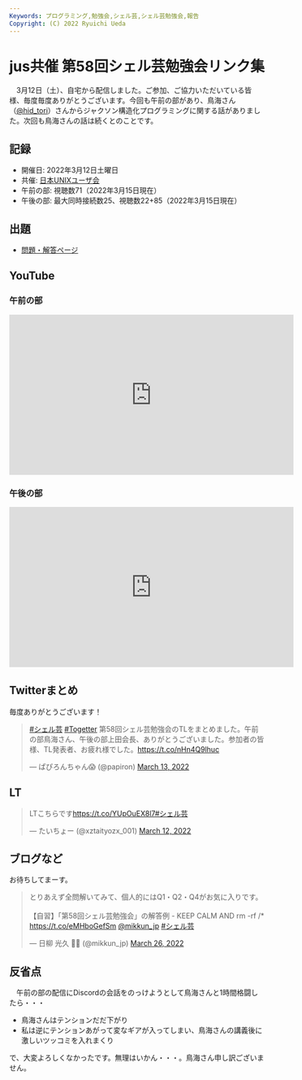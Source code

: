 ```yaml
---
Keywords: プログラミング,勉強会,シェル芸,シェル芸勉強会,報告
Copyright: (C) 2022 Ryuichi Ueda
---
```


# jus共催 第58回シェル芸勉強会リンク集


　3月12日（土）、自宅から配信しました。ご参加、ご協力いただいている皆様、毎度毎度ありがとうございます。今回も午前の部があり、鳥海さん（[@hid_tori](https://twitter.com/hid_tori)）さんからジャクソン構造化プログラミングに関する話がありました。次回も鳥海さんの話は続くとのことです。


## 記録

* 開催日: 2022年3月12日土曜日
* 共催: [日本UNIXユーザ会](https://www.jus.or.jp/)
* 午前の部: 視聴数71（2022年3月15日現在）
* 午後の部: 最大同時接続数25、視聴数22+85（2022年3月15日現在）


## 出題

* [問題・解答ページ](/?post=shellgei_58)


## YouTube

### 午前の部

<iframe width="560" height="315" src="https://www.youtube.com/embed/oSxFX0q9FxM" title="YouTube video player" frameborder="0" allow="accelerometer; autoplay; clipboard-write; encrypted-media; gyroscope; picture-in-picture" allowfullscreen></iframe>

### 午後の部

<iframe width="560" height="315" src="https://www.youtube.com/embed/-QuX_Zv5Asc" title="YouTube video player" frameborder="0" allow="accelerometer; autoplay; clipboard-write; encrypted-media; gyroscope; picture-in-picture" allowfullscreen></iframe>


## Twitterまとめ

毎度ありがとうございます！

<blockquote class="twitter-tweet" data-partner="tweetdeck"><p lang="ja" dir="ltr"><a href="https://twitter.com/hashtag/%E3%82%B7%E3%82%A7%E3%83%AB%E8%8A%B8?src=hash&amp;ref_src=twsrc%5Etfw">#シェル芸</a> <a href="https://twitter.com/hashtag/Togetter?src=hash&amp;ref_src=twsrc%5Etfw">#Togetter</a> 第58回シェル芸勉強会のTLをまとめました。午前の部鳥海さん、午後の部上田会長、ありがとうございました。参加者の皆様、TL発表者、お疲れ様でした。<a href="https://t.co/nHn4Q9lhuc">https://t.co/nHn4Q9lhuc</a></p>&mdash; ぱぴろんちゃん😱 (@papiron) <a href="https://twitter.com/papiron/status/1502843906530381830?ref_src=twsrc%5Etfw">March 13, 2022</a></blockquote>
<script async src="https://platform.twitter.com/widgets.js" charset="utf-8"></script>


## LT

<blockquote class="twitter-tweet" data-partner="tweetdeck"><p lang="ja" dir="ltr">LTこちらです<a href="https://t.co/YUpOuEX8l7">https://t.co/YUpOuEX8l7</a><a href="https://twitter.com/hashtag/%E3%82%B7%E3%82%A7%E3%83%AB%E8%8A%B8?src=hash&amp;ref_src=twsrc%5Etfw">#シェル芸</a></p>&mdash; たいちょー (@xztaityozx_001) <a href="https://twitter.com/xztaityozx_001/status/1502545236224253952?ref_src=twsrc%5Etfw">March 12, 2022</a></blockquote>
<script async src="https://platform.twitter.com/widgets.js" charset="utf-8"></script>


## ブログなど

お待ちしてまーす。

<blockquote class="twitter-tweet" data-partner="tweetdeck"><p lang="ja" dir="ltr">とりあえず全問解いてみて、個人的にはQ1・Q2・Q4がお気に入りです。<br><br>【自習】「第58回シェル芸勉強会」の解答例 - KEEP CALM AND rm -rf /* <a href="https://t.co/eMHboGefSm">https://t.co/eMHboGefSm</a> <a href="https://twitter.com/mikkun_jp?ref_src=twsrc%5Etfw">@mikkun_jp</a> <a href="https://twitter.com/hashtag/%E3%82%B7%E3%82%A7%E3%83%AB%E8%8A%B8?src=hash&amp;ref_src=twsrc%5Etfw">#シェル芸</a></p>&mdash; 日柳 光久 💉💉 (@mikkun_jp) <a href="https://twitter.com/mikkun_jp/status/1507660349558112268?ref_src=twsrc%5Etfw">March 26, 2022</a></blockquote>
<script async src="https://platform.twitter.com/widgets.js" charset="utf-8"></script>


## 反省点

　午前の部の配信にDiscordの会話をのっけようとして鳥海さんと1時間格闘したら・・・

* 鳥海さんはテンションだだ下がり
* 私は逆にテンションあがって変なギアが入ってしまい、鳥海さんの講義後に激しいツッコミを入れまくり

で、大変よろしくなかったです。無理はいかん・・・。鳥海さん申し訳ございません。

